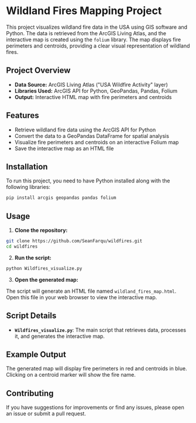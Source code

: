 # Wildland Fires Mapping Project

This project visualizes wildland fire data in the USA using GIS software and Python. The data is retrieved from the ArcGIS Living Atlas, and the interactive map is created using the `folium` library. The map displays fire perimeters and centroids, providing a clear visual representation of wildland fires.

## Project Overview

- **Data Source:** ArcGIS Living Atlas ("USA Wildfire Activity" layer)
- **Libraries Used:** ArcGIS API for Python, GeoPandas, Pandas, Folium
- **Output:** Interactive HTML map with fire perimeters and centroids

## Features

- Retrieve wildland fire data using the ArcGIS API for Python
- Convert the data to a GeoPandas DataFrame for spatial analysis
- Visualize fire perimeters and centroids on an interactive Folium map
- Save the interactive map as an HTML file

## Installation

To run this project, you need to have Python installed along with the following libraries:

```bash
pip install arcgis geopandas pandas folium
```

## Usage

1. **Clone the repository:**

```bash
git clone https://github.com/SeanFarqu/wildfires.git
cd wildfires
```

2. **Run the script:**

```bash
python Wildfires_visualize.py
```

3. **Open the generated map:**

The script will generate an HTML file named `wildland_fires_map.html`. Open this file in your web browser to view the interactive map.

## Script Details

- **`Wildfires_visualize.py`**: The main script that retrieves data, processes it, and generates the interactive map.

## Example Output

The generated map will display fire perimeters in red and centroids in blue. Clicking on a centroid marker will show the fire name.

## Contributing

If you have suggestions for improvements or find any issues, please open an issue or submit a pull request.

